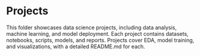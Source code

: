 # Projects
This folder showcases data science projects, including data analysis, machine learning, and model deployment. Each project contains datasets, notebooks, scripts, models, and reports. Projects cover EDA, model training, and visualizations, with a detailed README.md for each.
